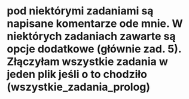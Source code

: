 # pod niektórymi zadaniami są napisane komentarze ode mnie. W niektórych zadaniach zawarte są opcje dodatkowe (głównie zad. 5). Złączyłam wszystkie zadania w jeden plik jeśli o to chodziło (wszystkie_zadania_prolog)
